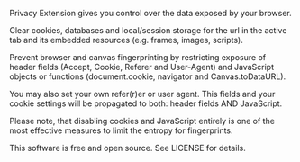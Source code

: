﻿Privacy Extension gives you control over the data exposed by your browser.

Clear cookies, databases and local/session storage for the url in the active
tab and its embedded resources (e.g. frames, images, scripts).

Prevent browser and canvas fingerprinting by restricting exposure of header
fields (Accept, Cookie, Referer and User-Agent) and JavaScript objects or
functions (document.cookie, navigator and Canvas.toDataURL).

You may also set your own refer(r)er or user agent. This fields and your
cookie settings will be propagated to both: header fields AND JavaScript.

Please note, that disabling cookies and JavaScript entirely is one of the
most effective measures to limit the entropy for fingerprints.

This software is free and open source. See LICENSE for details.